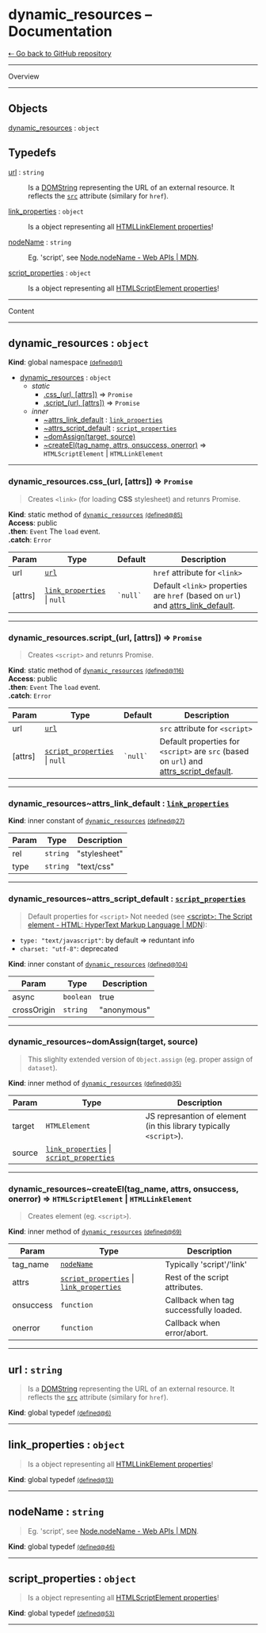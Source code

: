 # dynamic_resources – Documentation
[⇠ Go back to GitHub repository](https://github.com/jaandrle/dynamic_resources#readme)
<hr>
<p>Overview</p>
<hr>

## Objects

<dl>
<dt><a href="#dynamic_resources">dynamic_resources</a> : <code>object</code></dt>
<dd></dd>
</dl>

## Typedefs

<dl>
<dt><a href="#url">url</a> : <code>string</code></dt>
<dd><p>Is a <a href="https://developer.mozilla.org/en-US/docs/Web/API/DOMString">DOMString</a> representing the URL of an external resource.
It reflects the <a href="https://developer.mozilla.org/en-US/docs/Web/HTML/Element/script#attr-src"><code>src</code></a> attribute (similary for <code>href</code>).</p>
</dd>
<dt><a href="#link_properties">link_properties</a> : <code>object</code></dt>
<dd><p>Is a object representing all <a href="https://developer.mozilla.org/en-US/docs/Web/API/HTMLLinkElement#Properties">HTMLLinkElement properties</a>!</p>
</dd>
<dt><a href="#nodeName">nodeName</a> : <code>string</code></dt>
<dd><p>Eg. &#39;script&#39;, see <a href="https://developer.mozilla.org/en-US/docs/Web/API/Node/nodeName">Node.nodeName - Web APIs | MDN</a>.</p>
</dd>
<dt><a href="#script_properties">script_properties</a> : <code>object</code></dt>
<dd><p>Is a object representing all <a href="https://developer.mozilla.org/en-US/docs/Web/API/HTMLScriptElement#Properties">HTMLScriptElement properties</a>!</p>
</dd>
</dl>

<hr>
<p>Content</p>
<hr>

<a name="dynamic_resources"></a>

## dynamic\_resources : <code>object</code>
**Kind**: global namespace <a name="dynamic_resources" href="https://github.com/jaandrle/dynamic_resources/blob/master/bin/dynamic_resources-namespace.js#L1" title="dynamic_resources-namespace.js:1"><small>(defined@1)</small></a>  

* [dynamic_resources](#dynamic_resources) : <code>object</code>
    * _static_
        * [.css_(url, [attrs])](#dynamic_resources.css_) ⇒ <code>Promise</code>
        * [.script_(url, [attrs])](#dynamic_resources.script_) ⇒ <code>Promise</code>
    * _inner_
        * [~attrs_link_default](#dynamic_resources..attrs_link_default) : [<code>link\_properties</code>](#link_properties)
        * [~attrs_script_default](#dynamic_resources..attrs_script_default) : [<code>script\_properties</code>](#script_properties)
        * [~domAssign(target, source)](#dynamic_resources..domAssign)
        * [~createEl(tag_name, attrs, onsuccess, onerror)](#dynamic_resources..createEl) ⇒ <code>HTMLScriptElement</code> \| <code>HTMLLinkElement</code>


* * *

<a name="dynamic_resources.css_"></a>

### dynamic_resources.css\_(url, [attrs]) ⇒ <code>Promise</code>
>Creates `<link>` (for loading **CSS** stylesheet) and retunrs Promise.

**Kind**: static method of [<code>dynamic\_resources</code>](#dynamic_resources) <a name="dynamic_resources.css_" href="https://github.com/jaandrle/dynamic_resources/blob/master/bin/dynamic_resources-namespace.js#L85" title="dynamic_resources-namespace.js:85"><small>(defined@85)</small></a>  
**Access**: public  
**.then**: <code>Event</code> The `load` event.  
**.catch**: <code>Error</code>  

| Param | Type | Default | Description |
| --- | --- | --- | --- |
| url | [<code>url</code>](#url) |  | `href` attribute for `<link>` |
| [attrs] | [<code>link\_properties</code>](#link_properties) \| <code>null</code> | <code>&#x60;null&#x60;</code> | Default `<link>` properties are `href` (based on `url`) and [attrs_link_default](#dynamic_resources..attrs_link_default). |


* * *

<a name="dynamic_resources.script_"></a>

### dynamic_resources.script\_(url, [attrs]) ⇒ <code>Promise</code>
>Creates `<script>` and retunrs Promise.

**Kind**: static method of [<code>dynamic\_resources</code>](#dynamic_resources) <a name="dynamic_resources.script_" href="https://github.com/jaandrle/dynamic_resources/blob/master/bin/dynamic_resources-namespace.js#L116" title="dynamic_resources-namespace.js:116"><small>(defined@116)</small></a>  
**Access**: public  
**.then**: <code>Event</code> The `load` event.  
**.catch**: <code>Error</code>  

| Param | Type | Default | Description |
| --- | --- | --- | --- |
| url | [<code>url</code>](#url) |  | `src` attribute for `<script>` |
| [attrs] | [<code>script\_properties</code>](#script_properties) \| <code>null</code> | <code>&#x60;null&#x60;</code> | Default properties for `<script>` are `src` (based on `url`) and [attrs_script_default](#dynamic_resources..attrs_script_default). |


* * *

<a name="dynamic_resources..attrs_link_default"></a>

### dynamic_resources~attrs\_link\_default : [<code>link\_properties</code>](#link_properties)
**Kind**: inner constant of [<code>dynamic\_resources</code>](#dynamic_resources) <a name="dynamic_resources..attrs_link_default" href="https://github.com/jaandrle/dynamic_resources/blob/master/bin/dynamic_resources-namespace.js#L27" title="dynamic_resources-namespace.js:27"><small>(defined@27)</small></a>  

| Param | Type | Description |
| --- | --- | --- |
| rel | <code>string</code> | "stylesheet" |
| type | <code>string</code> | "text/css" |


* * *

<a name="dynamic_resources..attrs_script_default"></a>

### dynamic_resources~attrs\_script\_default : [<code>script\_properties</code>](#script_properties)
>Default properties for `<script>`
Not needed (see [\<script\>: The Script element - HTML: HyperText Markup Language | MDN](https://developer.mozilla.org/en-US/docs/Web/HTML/Element/script)):
- `type: "text/javascript"`: by default => reduntant info
- `charset: "utf-8"`: deprecated

**Kind**: inner constant of [<code>dynamic\_resources</code>](#dynamic_resources) <a name="dynamic_resources..attrs_script_default" href="https://github.com/jaandrle/dynamic_resources/blob/master/bin/dynamic_resources-namespace.js#L104" title="dynamic_resources-namespace.js:104"><small>(defined@104)</small></a>  

| Param | Type | Description |
| --- | --- | --- |
| async | <code>boolean</code> | true |
| crossOrigin | <code>string</code> | "anonymous" |


* * *

<a name="dynamic_resources..domAssign"></a>

### dynamic_resources~domAssign(target, source)
>This slighlty extended version of `Object.assign` (eg. proper assign of `dataset`).

**Kind**: inner method of [<code>dynamic\_resources</code>](#dynamic_resources) <a name="dynamic_resources..domAssign" href="https://github.com/jaandrle/dynamic_resources/blob/master/bin/dynamic_resources-namespace.js#L35" title="dynamic_resources-namespace.js:35"><small>(defined@35)</small></a>  

| Param | Type | Description |
| --- | --- | --- |
| target | <code>HTMLElement</code> | JS represantion of element (in this library typically `<script>`). |
| source | [<code>link\_properties</code>](#link_properties) \| [<code>script\_properties</code>](#script_properties) |  |


* * *

<a name="dynamic_resources..createEl"></a>

### dynamic_resources~createEl(tag_name, attrs, onsuccess, onerror) ⇒ <code>HTMLScriptElement</code> \| <code>HTMLLinkElement</code>
>Creates element (eg. `<script>`).

**Kind**: inner method of [<code>dynamic\_resources</code>](#dynamic_resources) <a name="dynamic_resources..createEl" href="https://github.com/jaandrle/dynamic_resources/blob/master/bin/dynamic_resources-namespace.js#L69" title="dynamic_resources-namespace.js:69"><small>(defined@69)</small></a>  

| Param | Type | Description |
| --- | --- | --- |
| tag_name | [<code>nodeName</code>](#nodeName) | Typically 'script'/'link' |
| attrs | [<code>script\_properties</code>](#script_properties) \| [<code>link\_properties</code>](#link_properties) | Rest of the script attributes. |
| onsuccess | <code>function</code> | Callback when tag successfully loaded. |
| onerror | <code>function</code> | Callback when error/abort. |


* * *

<a name="url"></a>

## url : <code>string</code>
>Is a [DOMString](https://developer.mozilla.org/en-US/docs/Web/API/DOMString) representing the URL of an external resource.
It reflects the [`src`](https://developer.mozilla.org/en-US/docs/Web/HTML/Element/script#attr-src) attribute (similary for `href`).

**Kind**: global typedef <a name="url" href="https://github.com/jaandrle/dynamic_resources/blob/master/bin/dynamic_resources-namespace.js#L6" title="dynamic_resources-namespace.js:6"><small>(defined@6)</small></a>  

* * *

<a name="link_properties"></a>

## link\_properties : <code>object</code>
>Is a object representing all [HTMLLinkElement properties](https://developer.mozilla.org/en-US/docs/Web/API/HTMLLinkElement#Properties)!

**Kind**: global typedef <a name="link_properties" href="https://github.com/jaandrle/dynamic_resources/blob/master/bin/dynamic_resources-namespace.js#L13" title="dynamic_resources-namespace.js:13"><small>(defined@13)</small></a>  

* * *

<a name="nodeName"></a>

## nodeName : <code>string</code>
>Eg. 'script', see [Node.nodeName - Web APIs | MDN](https://developer.mozilla.org/en-US/docs/Web/API/Node/nodeName).

**Kind**: global typedef <a name="nodeName" href="https://github.com/jaandrle/dynamic_resources/blob/master/bin/dynamic_resources-namespace.js#L46" title="dynamic_resources-namespace.js:46"><small>(defined@46)</small></a>  

* * *

<a name="script_properties"></a>

## script\_properties : <code>object</code>
>Is a object representing all [HTMLScriptElement properties](https://developer.mozilla.org/en-US/docs/Web/API/HTMLScriptElement#Properties)!

**Kind**: global typedef <a name="script_properties" href="https://github.com/jaandrle/dynamic_resources/blob/master/bin/dynamic_resources-namespace.js#L53" title="dynamic_resources-namespace.js:53"><small>(defined@53)</small></a>  

* * *

